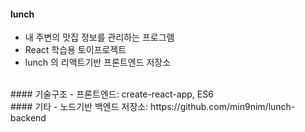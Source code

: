 #### lunch
- 내 주변의 맛집 정보를 관리하는 프로그램
- React 학습용 토이프로젝트
- lunch 의 리액트기반 프론트엔드 저장소

<br>
#### 기술구조
- 프론트엔드: create-react-app, ES6

<br>
#### 기타
- 노드기반 백엔드 저장소: https://github.com/min9nim/lunch-backend
